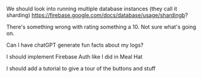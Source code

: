 We should look into running multiple database instances (they call it sharding) https://firebase.google.com/docs/database/usage/shardingb?

There's something wrong with rating something a 10. Not sure what's going on.

Can I have chatGPT generate fun facts about my logs?

I should implement Firebase Auth like I did in Meal Hat

I should add a tutorial to give a tour of the buttons and stuff